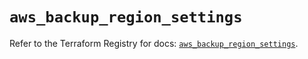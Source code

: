 # `aws_backup_region_settings`

Refer to the Terraform Registry for docs: [`aws_backup_region_settings`](https://registry.terraform.io/providers/hashicorp/aws/6.11.0/docs/resources/backup_region_settings).
